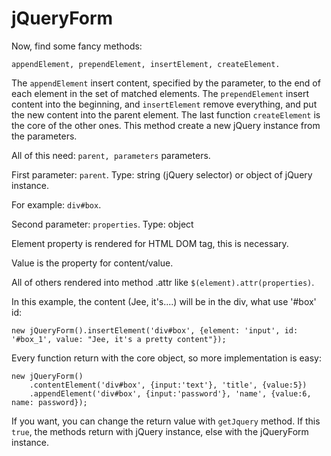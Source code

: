 jQueryForm
==========

Now, find some fancy methods:

`appendElement, prependElement, insertElement, createElement.`

The `appendElement` insert content, specified by the parameter, to the end of each element in the set of matched elements.
The `prependElement` insert content into the beginning, and `insertElement` remove everything, and put the new content into the parent element.
The last function `createElement` is the core of the other ones. This method create a new jQuery instance from the parameters.

All of this need: `parent, parameters` parameters.

First parameter: `parent`.
Type: string (jQuery selector) or object of jQuery instance.
 
For example: `div#box`.

Second parameter: `properties`.
Type: object

Element property is rendered for HTML DOM tag, this is necessary.

Value is the property for content/value.

All of others rendered into method .attr like `$(element).attr(properties)`.

In this example, the content (Jee, it's....) will be in the div, what use '#box' id:

```
new jQueryForm().insertElement('div#box', {element: 'input', id: '#box_1', value: "Jee, it's a pretty content"});
```

Every function return with the core object, so more implementation is easy:
```
new jQueryForm()
    .contentElement('div#box', {input:'text'}, 'title', {value:5})
    .appendElement('div#box', {input:'password'}, 'name', {value:6, name: password});
```
If you want, you can change the return value with `getJquery` method. If this `true`, the methods return with jQuery instance, else with the jQueryForm instance.
